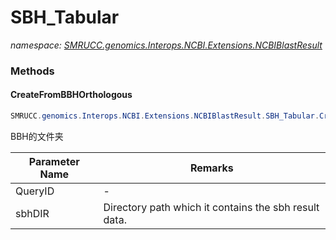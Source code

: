 ﻿# SBH_Tabular
_namespace: [SMRUCC.genomics.Interops.NCBI.Extensions.NCBIBlastResult](./index.md)_





### Methods

#### CreateFromBBHOrthologous
```csharp
SMRUCC.genomics.Interops.NCBI.Extensions.NCBIBlastResult.SBH_Tabular.CreateFromBBHOrthologous(System.String,System.String,System.Collections.Generic.IEnumerable{SMRUCC.genomics.Assembly.NCBI.GenBank.CsvExports.GeneDumpInfo})
```
BBH的文件夹

|Parameter Name|Remarks|
|--------------|-------|
|QueryID|-|
|sbhDIR|Directory path which it contains the sbh result data.|



